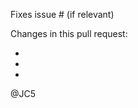 <!--
Please read me:

1) DO NOT create a pull request for the MASTER branch.
2) DO NOT create pull requests to add new CURRENCIES.
-->

Fixes issue # (if relevant)

Changes in this pull request:

- 
- 
- 

@JC5
